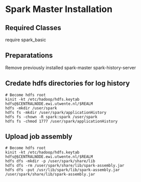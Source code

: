 # Spark Master Installation

## Required Classes
require spark_basic

## Preparatations

Remove previously installed spark-master spark-history-server

## Credate hdfs directories for log history
<on central node>

    # Become hdfs root
    kinit -kt /etc/hadoop/hdfs.keytab hdfs@$CENTRALNODE.ewi.utwente.nl/$REALM
    hdfs -mkdir /user/spark 
    hdfs fs -mkdir /user/spark/applicationHistory 
    hdfs fs -chown -R spark:spark /user/spark
    hdfs fs -chmod 1777 /user/spark/applicationHistory

## Upload job assembly
<on central node>
  
    # Become hdfs root
    kinit -kt /etc/hadoop/hdfs.keytab hdfs@$CENTRALNODE.ewi.utwente.nl/$REALM
    hdfs dfs -mkdir -p /user/spark/share/lib
    hdfs dfs -rm /user/spark/share/lib/spark-assembly.jar
    hdfs dfs -put /usr/lib/spark/lib/spark-assembly.jar /user/spark/share/lib/spark-assembly.jar
